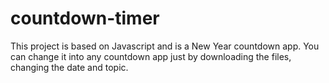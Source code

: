 # countdown-timer

This project is based on Javascript and is a New Year countdown app.
You can change it into any countdown app just by downloading the files, changing the date and topic.
